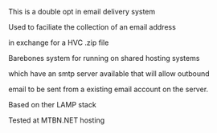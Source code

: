 This is a double opt in email delivery system


Used to faciliate the collection of an email address

in exchange for a HVC .zip file


Barebones system for running on shared hosting systems

which have an smtp server available that will allow outbound

email to be sent from a existing email account on the server.


Based on ther LAMP stack 


Tested at MTBN.NET hosting
